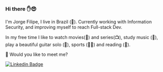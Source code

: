 ### Hi there :hand::sunglasses:

  I'm Jorge Filipe, I live in Brazil (:sunrise_over_mountains:). Currently working with Information Security, and improving myself to reach Full-stack Dev.

  In my free time I like to watch movies(:movie_camera:) and series(:tv:), study music (:musical_score:), play a beautiful guitar solo (:guitar:), sports (:running_man:) and reading (:book:).

  :mag_right: Would you like to meet me?

[![Linkedin Badge](https://img.shields.io/badge/-LinkedIn-blue?style=flat-square&logo=Linkedin&logoColor=white&link=https://www.linkedin.com/in/Jorge-Filipe-Silva)](https://www.linkedin.com/in/fill)
